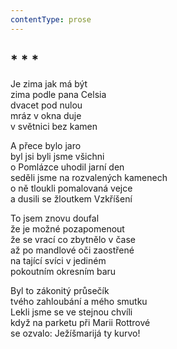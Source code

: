 ```yaml
---
contentType: prose
---
```


## \* \* \*

Je zima jak má být  
zima podle pana Celsia  
dvacet pod nulou  
mráz v okna duje  
v světnici bez kamen

A přece bylo jaro  
byl jsi byli jsme všichni  
o Pomlázce uhodil jarní den  
seděli jsme na rozvalených kamenech  
o ně tloukli pomalovaná vejce  
a dusili se žloutkem Vzkříšení

To jsem znovu doufal  
že je možné pozapomenout  
že se vrací co zbytnělo v čase  
až po mandlové oči zaostřené  
na tající svíci v jediném  
pokoutním okresním baru

Byl to zákonitý průsečík  
tvého zahloubání a mého smutku  
Lekli jsme se ve stejnou chvíli  
když na parketu při Marii Rottrové  
se ozvalo: Ježíšmarijá ty kurvo!
